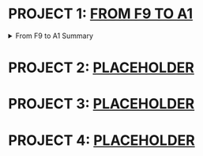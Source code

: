 # PROJECT 1: [FROM F9 TO A1](https://zqlimy17.github.io/from-f9-to-a1/)

<details><summary>From F9 to A1 Summary</summary>

[From F9 to A1] is a mathematics game for students. The player has to select the operation, and then to answer as many math questions within a 30 seconds limit. 

[Read more about the game here.](https://zqlimy17.github.io/from-f9-to-a1/README.md/)

***

</details>

# PROJECT 2: [PLACEHOLDER](#)

# PROJECT 3: [PLACEHOLDER](#)

# PROJECT 4: [PLACEHOLDER](#)
